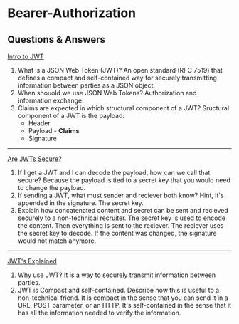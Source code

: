 # Bearer-Authorization

## Questions & Answers

[Intro to JWT](https://jwt.io/introduction/)

1. What is a JSON Web Token (JWT)?
An open standard (RFC 7519) that defines a compact and self-contained way for securely
transmitting information between parties as a JSON object.
2. When shouold we use JSON Web Tokens?
Authorization and information exchange.
3. Claims are expected in which structural component of a JWT?
Sructural component of a JWT is the payload:
     - Header
     - Payload - **Claims**
     - Signature

---

[Are JWTs Secure?](https://stackoverflow.com/questions/27301557/if-you-can-decode-jwt-how-are-they-secure)

1. If I get a JWT and I can decode the payload, how can we call that secure?
Because the payload is tied to a secret key that you would need to change the payload.
2. If sending a JWT, what must sender and reciever both know? Hint, it's appended
in the signature.
The secret key.
3. Explain how concatenated content and secret can be sent and recieved securely
to a non-technical recruiter.
The secret key is used to encode the content. Then everything is sent to the reciever.
The reciever uses the secret key to decode. If the content was changed, the signature
would not match anymore.

---

[JWT's Explained](https://www.youtube.com/watch?v=926mknSW9Lo)

1. Why use JWT?
It is a way to securely transmit information between parties.
2. JWT is Compact and self-contained. Describe how this is useful to a non-technical
friend.
It is compact in the sense that you can send it in a URL, POST parameter, or an HTTP.
It's self-contained in the sense that it has all the information needed to verify the
information.
